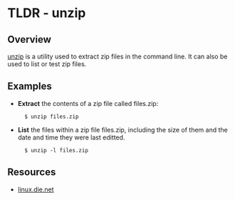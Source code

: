 TLDR - unzip
==========

Overview
--------

[unzip] is a utility used to extract zip files in the command line.  It can also be used to list or test zip files.

Examples
--------

- **Extract** the contents of a zip file called files.zip:

        $ unzip files.zip

- **List** the files within a zip file files.zip, including the size of them and the date and time they were last editted.

		$ unzip -l files.zip

Resources
---------

- [linux.die.net](http://linux.die.net/man/1/unzip)

[unzip]: http://linux.die.net/man/1/unzip

